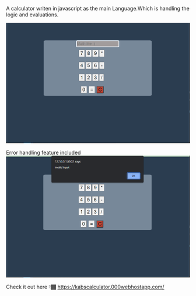 

A calculator writen in javascript as the main Language.Which is handling the logic and evaluations. 

<img src="img/image1.png" alt="image for the calculator">

Error handling feature included
<img src="img/image2.png" alt="image for the calculator">

Check it out here 👇🏾
https://kabscalculator.000webhostapp.com/
